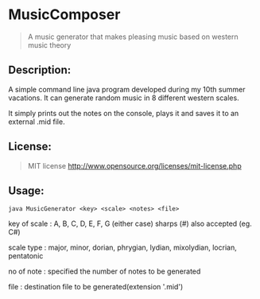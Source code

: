 MusicComposer
=============

> A music generator that makes pleasing music based on western music theory

## Description:

A simple command line java program developed during my 10th summer vacations. It can generate random music in 8 different western scales.

It simply prints out the notes on the console, plays it and saves it to an external .mid file.

## License:

> MIT license http://www.opensource.org/licenses/mit-license.php
  
  
## Usage:

```java MusicGenerator <key> <scale> <notes> <file>```

key of scale : A, B, C, D, E, F, G (either case) sharps (#) also accepted (eg. C#)

scale type  : major, minor, dorian, phrygian, lydian, mixolydian, locrian, pentatonic

no of note   : specified the number of notes to be generated

file         : destination file to be generated(extension '.mid')
